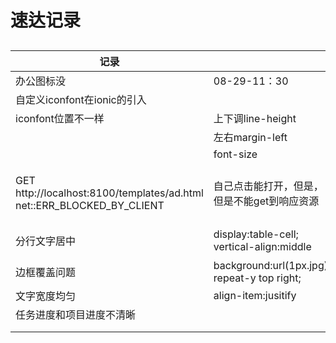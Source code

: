 # 速达记录

## 

| 记录                                       |                                          |              |
| ---------------------------------------- | ---------------------------------------- | ------------ |
| 办公图标没                                    | 08-29-11：30                              |              |
| 自定义iconfont在ionic的引入                     |                                          |              |
| iconfont位置不一样                            | 上下调line-height                           |              |
|                                          | 左右margin-left                            |              |
|                                          | font-size                                |              |
| GET http://localhost:8100/templates/ad.html net::ERR_BLOCKED_BY_CLIENT | 自己点击能打开，但是，但是不能get到响应资源                  | 被adblock插件屏蔽 |
| 分行文字居中                                   | display:table-cell; vertical-align:middle | 垂直居中总结       |
| 边框覆盖问题                                   | background:url(1px.jpg) repeat-y top right; |              |
| 文字宽度均匀                                   | align-item:jusitify                      |              |
| 任务进度和项目进度不清晰                             |                                          |              |
|                                          |                                          |              |
|                                          |                                          |              |